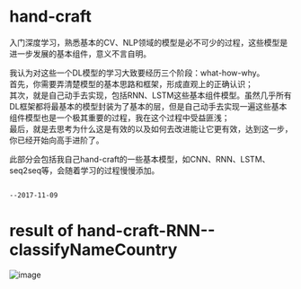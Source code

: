 # hand-craft

入门深度学习，熟悉基本的CV、NLP领域的模型是必不可少的过程，这些模型是进一步发展的基本组件，意义不言自明。<br>

我认为对这些一个DL模型的学习大致要经历三个阶段：what-how-why。<br>
首先，你需要弄清楚模型的基本思路和框架，形成直观上的正确认识；<br>
其次，就是自己动手去实现，包括RNN、LSTM这些基本组件模型。虽然几乎所有DL框架都将最基本的模型封装为了基本的层，但是自己动手去实现一遍这些基本组件模型也是一个极其重要的过程，我在这个过程中受益匪浅；<br>
最后，就是去思考为什么这是有效的以及如何去改进能让它更有效，达到这一步，你已经开始向高手进阶了。<br>

此部分会包括我自己hand-craft的一些基本模型，如CNN、RNN、LSTM、seq2seq等，会随着学习的过程慢慢添加。<br>

                                                                                                      --2017-11-09
result of hand-craft-RNN--classifyNameCountry
==
![image](https://github.com/Learner-LY/hand-craft/raw/master/.../hand-craft-RNN--classifyNameCountryResult.png)
